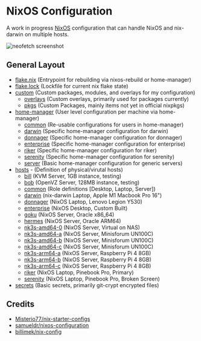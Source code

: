 # NixOS Configuration

A work in progress [NixOS]() configuration that can handle NixOS and nix-darwin on multiple hosts.

![neofetch screenshot](https://i.imgur.com/Hh16z3T.png)

## General Layout

- [flake.nix](flake.nix) (Entrypoint for rebuilding via nixos-rebuild or home-manager)
- [flake.lock](flake.lock) (Lockfile for current nix flake state)
- [custom](custom/README.md) (Custom packages, modules, and overlays for my configuration)
  - [overlays](custom/overlays) (Custom overlays, primarily used for packages currently)
  - [pkgs](custom/pkgs) (Custom Packages, mainly items not yet in official nixpkgs)
- [home-manager](home-manager/README.md) (User level configuration per machine via home-manager)
  - [common](home-manager/common) (Re-usable configurations for users in home-manager)
  - [darwin](home-manager/darwin) (Specific home-manager configuration for darwin)
  - [donnager](home-manager/donnager) (Specific home-manager configuration for donnager)
  - [enterprise](home-manager/enterprise) (Specific home-manager configuration for enterprise)
  - [riker](home-manager/riker) (Specific home-manager configuration for riker)
  - [serenity](home-manager/serenity) (Specific home-manager configuration for serenity)
  - [server](home-manager/server) (Basic home-manager configuration for generic servers)
- [hosts](hosts/README.md) - (Definition of physical/virutal hosts)
  - [bill](hosts/bill) (KVM Server, 1GB instance, testing)
  - [bob](hosts/bob) (OpenVZ Server, 128MB instance, testing)
  - [common](hosts/common) (Role definitions [Desktop, Laptop, Server])
  - [darwin](hosts/darwin) (nix-darwin Laptop, Apple M1 Macbook Pro 16")
  - [donnager](hosts/donnager) (NixOS Laptop, Lenovo Legion Y530)
  - [enterprise](hosts/enterprise) (NixOS Desktop, Custom Built)
  - [goku](hosts/goku) (NixOS Server, Oracle x86_64)
  - [hermes](hosts/hermes) (NixOS Server, Oracle ARM64)
  - [nk3s-amd64-0](hosts/nk3s-amd64-0) (NixOS Server, Virtual on NAS)
  - [nk3s-amd64-a](hosts/nk3s-amd64-a) (NixOS Server, Minisforum UN100C)
  - [nk3s-amd64-b](hosts/nk3s-amd64-b) (NixOS Server, Minisforum UN100C)
  - [nk3s-amd64-c](hosts/nk3s-amd64-c) (NixOS Server, Minisforum UN100C)
  - [nk3s-arm64-a](hosts/nk3s-arm64-a) (NixOS Server, Raspberry Pi 4 8GB)
  - [nk3s-arm64-b](hosts/nk3s-arm64-b) (NixOS Server, Raspberry Pi 4 8GB)
  - [nk3s-arm64-c](hosts/nk3s-arm64-c) (NixOS Server, Raspberry Pi 4 8GB)
  - [riker](hosts/riker) (NixOS Laptop, Pinebook Pro, Primary)
  - [serenity](hosts/serenity) (NixOS Laptop, Pinebook Pro, Broken Screen)
- [secrets](secrets) (Basic secrets, primarily git-crypt encrypted files)

## Credits

- [Misterio77/nix-starter-configs](https://github.com/Misterio77/nix-starter-configs)
- [samueldr/nixos-configuration](https://gitlab.com/samueldr/nixos-configuration)
- [billimek/nix-config](https://github.com/billimek/nix-config)
